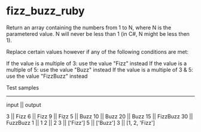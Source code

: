 # fizz_buzz_ruby

Return an array containing the numbers from 1 to N, where N is the parametered value. N will never be less than 1 (in C#, N might be less then 1).

Replace certain values however if any of the following conditions are met:

If the value is a multiple of 3: use the value "Fizz" instead
If the value is a multiple of 5: use the value "Buzz" instead
If the value is a multiple of 3 & 5: use the value "FizzBuzz" instead


Test samples
______________________________________________________

input                     ||                     output

3                         ||                     Fizz
6                         ||                     Fizz 
9                         ||                     Fizz
5                         ||                     Buzz
10                        ||                     Buzz 
20                        ||                     Buzz
15                        ||                     FizzBuzz 
30                        ||                     FuzzBuzz
1                         ||                     1
2                         ||                     2
3                         ||                    ['Fizz']
5                         ||                    ['Buzz']
3                         ||                    [1, 2, 'Fizz']